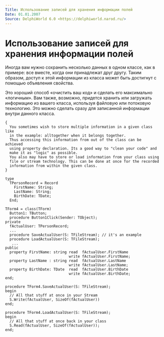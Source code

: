 ```yaml
---
Title: Использование записей для хранения информации полей
Date: 01.01.2007
Source: DelphiWorld 6.0 <https://delphiworld.narod.ru/>
---
```



Использование записей для хранения информации полей
===================================================

Иногда вам нужно сохранить несколько данных в одном классе, как в примере:
все вместе, когда они принадлежат друг другу.
Таким образом, доступ к этой информации из класса
может быть достигнут с помощью объявления свойства.

Это хороший способ «очистить ваш код» и сделать его максимально «логичным».
Вам также, возможно, придется хранить или загружать информацию из вашего класса,
используя файловую или потоковую технологию.
Это можно сделать сразу для записанной информации внутри данного класса.

    { 
      You sometimes wish to store multiple information in a given class like 
      in the example: alltogether when it belongs together. 
      Thus accessing this information from out of the class can be achieved 
      using property declaration. Its a good way to "clean your code" and 
      make it as "logic" as possible. 
      You also may have to store or load information from your class using 
      file or stream technology. This can be done at once for the recorded 
      information from within the given class. 
    }
     
    type
      TPersonRecord = Record
        FirstName: String;
        LastName: String;
        BirthDate: TDate;
      End;
   
    TForm4 = class(TForm)
      Button1: TButton;
      procedure Button1Click(Sender: TObject);
    private
      fActualUser: TPersonRecord;
      ...
      procedure SaveActualUser(S: TFileStream); // it's an example 
      procedure LoadActualUser(S: TFileStream);
       ...
    public
      property FirstName: string read  fActualUser.FirstName
                                 write fActualUser.FirstName;
      property LastName : string read  fActualUser.LastName
                                 write fActualUser.LastName;
      property BirthDate: TDate  read  fActualUser.BirthDate
                                 write fActualUser.BirthDate;
    end;
   
    procedure TForm4.SaveActualUser(S: TFileStream);
    begin
      // All that stuff at once in your Stream 
      S.Write(fActualUser, SizeOf(fActualUser))
    end;
    
    procedure TForm4.LoadActualUser(S: TFileStream);
    begin
      // All that stuff at once back in your class 
      S.Read(fActualUser, SizeOf(fActualUser));
    end;

